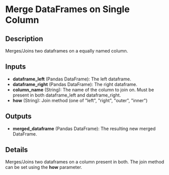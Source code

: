 # Merge DataFrames on Single Column

## Description
Merges/Joins two dataframes on a equally named column.

## Inputs
* **dataframe_left** (Pandas DataFrame): The left dataframe.
* **dataframe_right** (Pandas DataFrame): The right dataframe.
* **column_name** (String): The name of the column to join on. Must be present in both dataframe_left and dataframe_right.
* **how** (String): Join method (one of "left", "right", "outer", "inner")

## Outputs
* **merged_dataframe** (Pandas DataFrame): The resulting new merged DataFrame.

## Details
Merges/Joins two dataframes on a column present in both. The join method can be set using the **how** parameter.